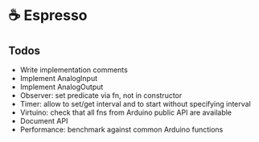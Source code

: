 # ☕️ Espresso

## Todos

- Write implementation comments
- Implement AnalogInput
- Implement AnalogOutput
- Observer: set predicate via fn, not in constructor
- Timer: allow to set/get interval and to start without specifying interval
- Virtuino: check that all fns from Arduino public API are available
- Document API
- Performance: benchmark against common Arduino functions
